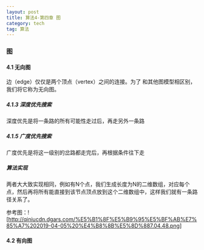 ```yaml
---
layout: post
title: 算法4-第四章 图
category: tech
tag: 算法
---
```


### 图

#### 4.1 无向图
边（edge）仅仅是两个顶点（vertex）之间的连接。为了 和其他图模型相区别，我们将它称为无向图。

##### 4.1.3 深度优先搜索
深度优先是将一条路的所有可能性走过后，再走另外一条路

##### 4.1.5 广度优先搜索
广度优先是将这一级别的岔路都走完后，再根据条件往下走

##### 算法实现
两者大大致实现相同，例如有N个点，我们生成长度为N的二维数组，对应每个点，然后再将所有能直接到该节点顶点放到这个二维数组中，这样我们就有一条路径关系了。

参考图：![http://qiniucdn.dgars.com/%E5%B1%8F%E5%B9%95%E5%BF%AB%E7%85%A7%202019-04-05%20%E4%B8%8B%E5%8D%887.04.48.png]

#### 4.2 有向图